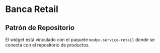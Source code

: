 # Banca Retail



## Patrón de Repositorio

El widget está vinculado con el paquete `modyo-service-retail` donde se conecta con el repositorio de productos.
